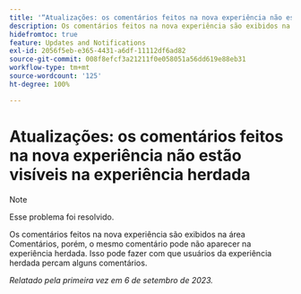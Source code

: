 ```yaml
---
title: '“Atualizações: os comentários feitos na nova experiência não estão visíveis na experiência herdada”'
description: Os comentários feitos na nova experiência são exibidos na área Comentários, porém, o mesmo comentário pode não aparecer na experiência herdada. Isso pode fazer com que usuários da experiência herdada percam alguns comentários.
hidefromtoc: true
feature: Updates and Notifications
exl-id: 2056f5eb-e365-4431-a6df-11112df6ad82
source-git-commit: 008f8efcf3a21211f0e058051a56dd619e88eb31
workflow-type: tm+mt
source-wordcount: '125'
ht-degree: 100%

---
```


# Atualizações: os comentários feitos na nova experiência não estão visíveis na experiência herdada

>[!NOTE]
>
>Esse problema foi resolvido.

Os comentários feitos na nova experiência são exibidos na área Comentários, porém, o mesmo comentário pode não aparecer na experiência herdada. Isso pode fazer com que usuários da experiência herdada percam alguns comentários.

_Relatado pela primeira vez em 6 de setembro de 2023._
